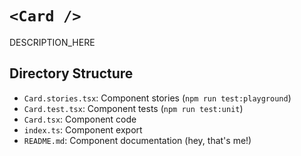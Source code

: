 # `<Card />`

DESCRIPTION_HERE

## Directory Structure

- `Card.stories.tsx`: Component stories (`npm run test:playground`)
- `Card.test.tsx`: Component tests (`npm run test:unit`)
- `Card.tsx`: Component code
- `index.ts`: Component export
- `README.md`: Component documentation (hey, that's me!)
